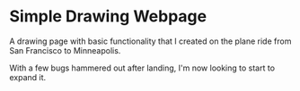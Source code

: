 # Simple Drawing Webpage
A drawing page with basic functionality that I created on the plane ride from San Francisco to Minneapolis.

With a few bugs hammered out after landing, I'm now looking to start to expand it.
